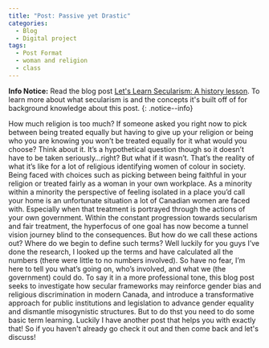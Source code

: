 ```yaml
---
title: "Post: Passive yet Drastic"
categories:
  - Blog
  - Digital project
tags:
  - Post Format
  - woman and religion
  - class
---
```

**Info Notice:** Read the blog post [Let's Learn Secularism: A history lesson](#). To learn more about what secularism is and the concepts it's built off of for background knowledge about this post. {: .notice--info}


How much religion is too much? If someone asked you right now to pick between being treated equally but having to give up your religion or being who you are knowing you won’t be treated equally for it what would you choose? Think about it. It’s a hypothetical question though so it doesn’t have to be taken seriously…right? But what if it wasn’t. That’s the reality of what it’s like for a lot of religious identifying women of colour in society. Being faced with choices such as picking between being faithful in your religion or treated fairly as a woman in your own workplace. As a minority within a minority the perspective of feeling isolated in a place you’d call your home is an unfortunate situation a lot of Canadian women are faced with. Especially when that treatment is portrayed through the actions of your own government. Within the constant progression towards secularism and fair treatment, the hyperfocus of one goal has now become a tunnel vision journey blind to the consequences. But how do we call these actions out? Where do we begin to define such terms? Well luckily for you guys I’ve done the research, I looked up the terms and have calculated all the numbers (there were little to no numbers involved). So have no fear, I’m here to tell you what’s going on, who’s involved, and what we (the government) could do. To say it in a more professional tone, this blog post seeks to investigate how secular frameworks may reinforce gender bias and religious discrimination in modern Canada, and introduce a transformative approach for public institutions and legislation to advance gender equality and dismantle misogynistic structures. But to do thst you need to do some basic term learning. Luckily I have another post that helps you with exactly that! So if you haven't already go check it out and then come back and let's discuss!



